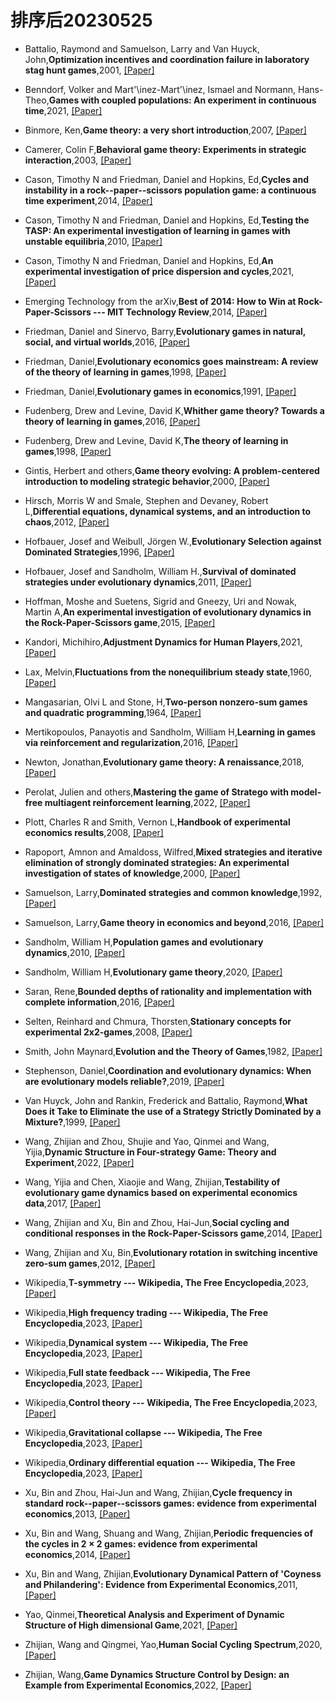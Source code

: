 # 排序后20230525
- Battalio, Raymond and Samuelson, Larry and Van Huyck, John,**Optimization incentives and coordination failure in laboratory stag hunt games**,2001, [[Paper]]()

- Benndorf, Volker and Mart\'\inez-Mart\'\inez, Ismael and Normann, Hans-Theo,**Games with coupled populations: An experiment in continuous time**,2021, [[Paper]]() 

- Binmore, Ken,**Game theory: a very short introduction**,2007, [[Paper]]()

- Camerer, Colin F,**Behavioral game theory: Experiments in strategic interaction**,2003, [[Paper]]()

- Cason, Timothy N and Friedman, Daniel and Hopkins, Ed,**Cycles and instability in a rock--paper--scissors population game: a continuous time experiment**,2014, [[Paper]]()

- Cason, Timothy N and Friedman, Daniel and Hopkins, Ed,**Testing the TASP: An experimental investigation of learning in games with unstable equilibria**,2010, [[Paper]]()

- Cason, Timothy N and Friedman, Daniel and Hopkins, Ed,**An experimental investigation of price dispersion and cycles**,2021, [[Paper]]()

- Emerging Technology from the arXiv,**Best of 2014: How to Win at Rock-Paper-Scissors --- MIT Technology Review**,2014, [[Paper]](\urlhttps://www.technologyreview.com/2014/12/24/169790/best-of-2014-how-to-win-at-rock-paper-scissors/)

- Friedman, Daniel and Sinervo, Barry,**Evolutionary games in natural, social, and virtual worlds**,2016, [[Paper]]()

- Friedman, Daniel,**Evolutionary economics goes mainstream: A review of the theory of learning in games**,1998, [[Paper]]()

- Friedman, Daniel,**Evolutionary games in economics**,1991, [[Paper]]()

- Fudenberg, Drew and Levine, David K,**Whither game theory? Towards a theory of learning in games**,2016, [[Paper]]()

- Fudenberg, Drew and Levine, David K,**The theory of learning in games**,1998, [[Paper]]()

- Gintis, Herbert and others,**Game theory evolving: A problem-centered introduction to modeling strategic behavior**,2000, [[Paper]]()

- Hirsch, Morris W and Smale, Stephen and Devaney, Robert L,**Differential equations, dynamical systems, and an introduction to chaos**,2012, [[Paper]]()

- Hofbauer, Josef and Weibull, Jörgen W.,**Evolutionary Selection against Dominated Strategies**,1996, [[Paper]]()

- Hofbauer, Josef and Sandholm, William H.,**Survival of dominated strategies under evolutionary dynamics**,2011, [[Paper]]()

- Hoffman, Moshe and Suetens, Sigrid and Gneezy, Uri and Nowak, Martin A,**An experimental investigation of evolutionary dynamics in the Rock-Paper-Scissors game**,2015, [[Paper]]()

- Kandori, Michihiro,**Adjustment Dynamics for Human Players**,2021, [[Paper]]()

- Lax, Melvin,**Fluctuations from the nonequilibrium steady state**,1960, [[Paper]]()

- Mangasarian, Olvi L and Stone, H,**Two-person nonzero-sum games and quadratic programming**,1964, [[Paper]]()

- Mertikopoulos, Panayotis and Sandholm, William H,**Learning in games via reinforcement and regularization**,2016, [[Paper]]()

- Newton, Jonathan,**Evolutionary game theory: A renaissance**,2018, [[Paper]]()

- Perolat, Julien  and others,**Mastering the game of Stratego with model-free multiagent reinforcement learning**,2022, [[Paper]]()

- Plott, Charles R and Smith, Vernon L,**Handbook of experimental economics results**,2008, [[Paper]]()

- Rapoport, Amnon and Amaldoss, Wilfred,**Mixed strategies and iterative elimination of strongly dominated strategies: An experimental investigation of states of knowledge**,2000, [[Paper]]()

- Samuelson, Larry,**Dominated strategies and common knowledge**,1992, [[Paper]]()

- Samuelson, Larry,**Game theory in economics and beyond**,2016, [[Paper]]()

- Sandholm, William H,**Population games and evolutionary dynamics**,2010, [[Paper]]()

- Sandholm, William H,**Evolutionary game theory**,2020, [[Paper]]()

- Saran, Rene,**Bounded depths of rationality and implementation with complete information**,2016, [[Paper]]()

- Selten, Reinhard and Chmura, Thorsten,**Stationary concepts for experimental 2x2-games**,2008, [[Paper]]()

- Smith, John Maynard,**Evolution and the Theory of Games**,1982, [[Paper]]()

- Stephenson, Daniel,**Coordination and evolutionary dynamics: When are evolutionary models reliable?**,2019, [[Paper]]()

- Van Huyck, John and Rankin, Frederick and Battalio, Raymond,**What Does it Take to Eliminate the use of a Strategy Strictly Dominated by a Mixture?**,1999, [[Paper]]()

- Wang, Zhijian and Zhou, Shujie and Yao, Qinmei and Wang, Yijia,**Dynamic Structure in Four-strategy Game: Theory and Experiment**,2022, [[Paper]]()

- Wang, Yijia and Chen, Xiaojie and Wang, Zhijian,**Testability of evolutionary game dynamics based on experimental economics data**,2017, [[Paper]]()

- Wang, Zhijian and Xu, Bin and Zhou, Hai-Jun,**Social cycling and conditional responses in the Rock-Paper-Scissors game**,2014, [[Paper]]()

- Wang, Zhijian and Xu, Bin,**Evolutionary rotation in switching incentive zero-sum games**,2012, [[Paper]]()
- Wikipedia,**T-symmetry --- Wikipedia, The Free Encyclopedia**,2023, [[Paper]](\urlhttps://en.wikipedia.org/wiki/T-symmetry)

- Wikipedia,**High frequency trading --- Wikipedia, The Free Encyclopedia**,2023, [[Paper]](\urlhttps://en.wikipedia.org/wiki/High-frequency_trading)

- Wikipedia,**Dynamical system --- Wikipedia, The Free Encyclopedia**,2023, [[Paper]](\urlhttps://en.wikipedia.org/wiki/Dynamical_system)

- Wikipedia,**Full state feedback --- Wikipedia, The Free Encyclopedia**,2023, [[Paper]](\urlhttps://en.wikipedia.org/wiki/Full_state_feedback)

- Wikipedia,**Control theory --- Wikipedia, The Free Encyclopedia**,2023, [[Paper]](\urlhttps://en.wikipedia.org/wiki/Control_theory)

- Wikipedia,**Gravitational collapse --- Wikipedia, The Free Encyclopedia**,2023, [[Paper]](\urlhttps://en.wikipedia.org/wiki/Gravitational_collapse)

- Wikipedia,**Ordinary differential equation --- Wikipedia, The Free Encyclopedia**,2023, [[Paper]](\urlhttps://en.wikipedia.org/wiki/Ordinary_differential_equation)

- Xu, Bin and Zhou, Hai-Jun and Wang, Zhijian,**Cycle frequency in standard rock--paper--scissors games: evidence from experimental economics**,2013, [[Paper]]()

- Xu, Bin and Wang, Shuang and Wang, Zhijian,**Periodic frequencies of the cycles in 2 $\times$ 2 games: evidence from experimental economics**,2014, [[Paper]]()

- Xu, Bin and Wang, Zhijian,**Evolutionary Dynamical Pattern of 'Coyness and Philandering': Evidence from Experimental Economics**,2011, [[Paper]]()

- Yao, Qinmei,**Theoretical Analysis and Experiment of Dynamic Structure of High dimensional Game**,2021, [[Paper]](\urlhttps://cdmd.cnki.com.cn/Article/CDMD-10335-1021626407.htm,doi=10.27461/d.cnki.gzjdx.2021.000847)

- Zhijian, Wang and Qingmei, Yao,**Human Social Cycling Spectrum**,2020, [[Paper]]()

- Zhijian, Wang,**Game Dynamics Structure Control by Design: an Example from Experimental Economics**,2022, [[Paper]]()

